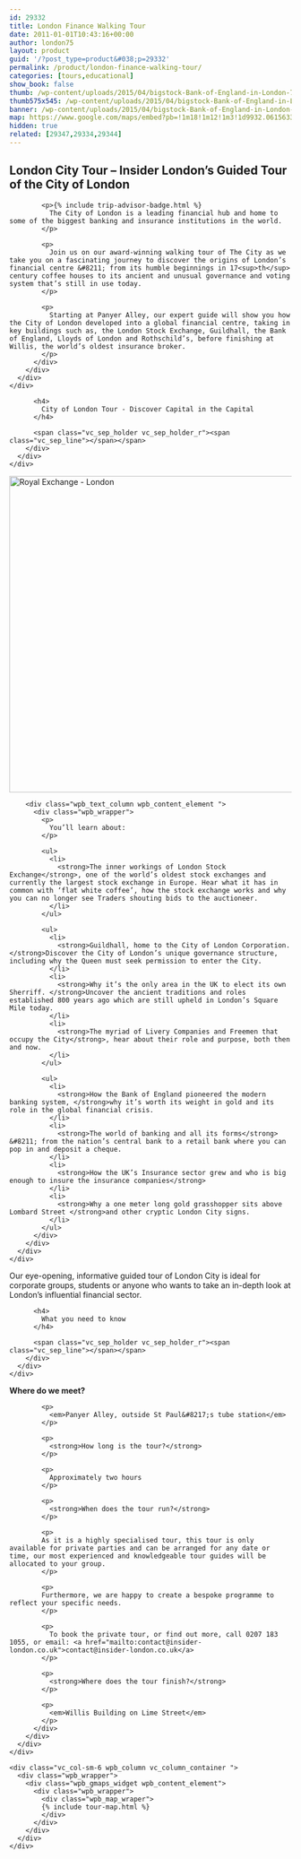 ```yaml
---
id: 29332
title: London Finance Walking Tour
date: 2011-01-01T10:43:16+00:00
author: london75
layout: product
guid: '/?post_type=product&#038;p=29332'
permalink: /product/london-finance-walking-tour/
categories: [tours,educational]
show_book: false
thumb: /wp-content/uploads/2015/04/bigstock-Bank-of-England-in-London-72296731-300x200.jpg
thumb575x545: /wp-content/uploads/2015/04/bigstock-Bank-of-England-in-London-72296731-575x545.jpg
banner: /wp-content/uploads/2015/04/bigstock-Bank-of-England-in-London-72296731.jpg
map: https://www.google.com/maps/embed?pb=!1m18!1m12!1m3!1d9932.061563355885!2d-0.09644565872492293!3d51.51293363219121!2m3!1f0!2f0!3f0!3m2!1i1024!2i768!4f13.1!3m3!1m2!1s0x487604ab2d4f4403%3A0xd86f22da5202b7ac!2sSt.+Paul's!5e0!3m2!1sen!2s!4v1431589314594
hidden: true
related: [29347,29334,29344]
---
```

<section class="wpb\_row block vc\_row-fluid">

<div class="container">
  <div class="row">
    <div class="vc_col-sm-12 wpb_column vc_column_container ">
      <div class="wpb_wrapper">
        <div class="wpb_text_column wpb_content_element ">
          <div class="wpb_wrapper">
            <h2>
              <strong>London City Tour – Insider London’s Guided Tour of the City of London</strong>
            </h2>

            <p>{% include trip-advisor-badge.html %}
              The City of London is a leading financial hub and home to some of the biggest banking and insurance institutions in the world.
            </p>

            <p>
              Join us on our award-winning walking tour of The City as we take you on a fascinating journey to discover the origins of London’s financial centre &#8211; from its humble beginnings in 17<sup>th</sup> century coffee houses to its ancient and unusual governance and voting system that’s still in use today.
            </p>

            <p>
              Starting at Panyer Alley, our expert guide will show you how the City of London developed into a global financial centre, taking in key buildings such as, the London Stock Exchange, Guildhall, the Bank of England, Lloyds of London and Rothschild’s, before finishing at Willis, the world’s oldest insurance broker.
            </p>
          </div>
        </div>
      </div>
    </div>
  </div>
</div></section><section class="wpb\_row block vc\_row-fluid">

<div class="container">
  <div class="row">
    <div class="vc_col-sm-12 wpb_column vc_column_container ">
      <div class="wpb_wrapper">
        <div class="vc_separator wpb_content_element vc_separator_align_center vc_sep_width_100 vc_sep_pos_align_center vc_sep_color_grey">
          <span class="vc_sep_holder vc_sep_holder_l"><span class="vc_sep_line"></span></span>

          <h4>
            City of London Tour - Discover Capital in the Capital
          </h4>

          <span class="vc_sep_holder vc_sep_holder_r"><span class="vc_sep_line"></span></span>
        </div>
      </div>
    </div>
  </div>
</div></section><section class="wpb\_row block vc\_row-fluid">

<div class="container">
  <div class="row">
    <div class="vc_col-sm-12 wpb_column vc_column_container ">
      <div class="wpb_wrapper">
        <div class="wpb_single_image wpb_content_element vc_align_center">
          <div class="wpb_wrapper">
            <div class="vc_single_image-wrapper   vc_box_border_grey">
              <img width="850" height="565" src="/wp-content/uploads/2015/04/Fotolia_46233173_S.jpg" class="vc_single_image-img attachment-large" alt="Royal Exchange - London" srcset="/wp-content/uploads/2015/04/Fotolia_46233173_S-300x199.jpg 300w, /wp-content/uploads/2015/04/Fotolia_46233173_S.jpg 850w" sizes="(max-width: 850px) 100vw, 850px" />
            </div>
          </div>
        </div>

        <div class="wpb_text_column wpb_content_element ">
          <div class="wpb_wrapper">
            <p>
              You’ll learn about:
            </p>

            <ul>
              <li>
                <strong>The inner workings of London Stock Exchange</strong>, one of the world’s oldest stock exchanges and currently the largest stock exchange in Europe. Hear what it has in common with ‘flat white coffee’, how the stock exchange works and why you can no longer see Traders shouting bids to the auctioneer.
              </li>
            </ul>

            <ul>
              <li>
                <strong>Guildhall, home to the City of London Corporation. </strong>Discover the City of London’s unique governance structure, including why the Queen must seek permission to enter the City.
              </li>
              <li>
                <strong>Why it’s the only area in the UK to elect its own Sherriff. </strong>Uncover the ancient traditions and roles established 800 years ago which are still upheld in London’s Square Mile today.
              </li>
              <li>
                <strong>The myriad of Livery Companies and Freemen that occupy the City</strong>, hear about their role and purpose, both then and now.
              </li>
            </ul>

            <ul>
              <li>
                <strong>How the Bank of England pioneered the modern banking system, </strong>why it’s worth its weight in gold and its role in the global financial crisis.
              </li>
              <li>
                <strong>The world of banking and all its forms</strong> &#8211; from the nation’s central bank to a retail bank where you can pop in and deposit a cheque.
              </li>
              <li>
                <strong>How the UK’s Insurance sector grew and who is big enough to insure the insurance companies</strong>
              </li>
              <li>
                <strong>Why a one meter long gold grasshopper sits above Lombard Street </strong>and other cryptic London City signs.
              </li>
            </ul>
          </div>
        </div>
      </div>
    </div>
  </div>
</div></section><section class="wpb\_row block vc\_row-fluid">

<div class="container">
  <div class="row">
    <div class="vc_col-sm-12 wpb_column vc_column_container ">
      <div class="wpb_wrapper">
        <div class="wpb_text_column wpb_content_element ">
          <div class="wpb_wrapper">
            <p>
              Our eye-opening, informative guided tour of London City is ideal for corporate groups, students or anyone who wants to take an in-depth look at London’s influential financial sector.
            </p>
          </div>
        </div>
      </div>
    </div>
  </div>
</div></section><section class="wpb\_row block vc\_row-fluid">

<div class="container">
  <div class="row">
    <div class="vc_col-sm-12 wpb_column vc_column_container ">
      <div class="wpb_wrapper">
        <div class="vc_separator wpb_content_element vc_separator_align_center vc_sep_width_100 vc_sep_pos_align_center vc_sep_color_grey">
          <span class="vc_sep_holder vc_sep_holder_l"><span class="vc_sep_line"></span></span>

          <h4>
            What you need to know
          </h4>

          <span class="vc_sep_holder vc_sep_holder_r"><span class="vc_sep_line"></span></span>
        </div>
      </div>
    </div>
  </div>
</div></section><section class="wpb\_row block vc\_row-fluid">

<div class="container">
  <div class="row">
    <div class="vc_col-sm-6 wpb_column vc_column_container ">
      <div class="wpb_wrapper">
        <div class="wpb_text_column wpb_content_element ">
          <div class="wpb_wrapper">
            <p>
              <strong>Where do we meet?</strong>
            </p>

            <p>
              <em>Panyer Alley, outside St Paul&#8217;s tube station</em>
            </p>

            <p>
              <strong>How long is the tour?</strong>
            </p>

            <p>
              Approximately two hours
            </p>

            <p>
              <strong>When does the tour run?</strong>
            </p>

            <p>
            As it is a highly specialised tour, this tour is only available for private parties and can be arranged for any date or time, our most experienced and knowledgeable tour guides will be allocated to your group.
            </p>

            <p>
            Furthermore, we are happy to create a bespoke programme to reflect your specific needs.
            </p>

            <p>
              To book the private tour, or find out more, call 0207 183 1055, or email: <a href="mailto:contact@insider-london.co.uk">contact@insider-london.co.uk</a>
            </p>

            <p>
              <strong>Where does the tour finish?</strong>
            </p>

            <p>
              <em>Willis Building on Lime Street</em>
            </p>
          </div>
        </div>
      </div>
    </div>

    <div class="vc_col-sm-6 wpb_column vc_column_container ">
      <div class="wpb_wrapper">
        <div class="wpb_gmaps_widget wpb_content_element">
          <div class="wpb_wrapper">
            <div class="wpb_map_wraper">
            {% include tour-map.html %}
            </div>
          </div>
        </div>
      </div>
    </div>
  </div>
</div>
</section>
